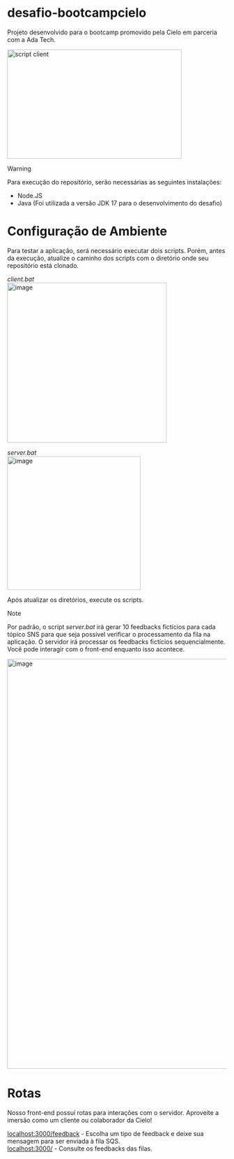 # desafio-bootcampcielo
Projeto desenvolvido para o bootcamp promovido pela Cielo em parceria com a Ada Tech.

<img width="400" height="250" alt="script client" src="https://github.com/lucaskraus/desafio-bootcampcielo/assets/72233741/42014375-62ac-4d73-8493-2f99dc1b29fb">

> [!WARNING]
> Para execução do repositório, serão necessárias as seguintes instalações:

- Node.JS
- Java (Foi utilizada a versão JDK 17 para o desenvolvimento do desafio)

# Configuração de Ambiente

Para testar a aplicação, será necessário executar dois scripts. Porém, antes da execução, atualize o caminho dos scripts com o diretório onde seu repositório está clonado.

*client.bat*<br/>
<img width="366" alt="image" src="https://github.com/lucaskraus/desafio-bootcampcielo/assets/72233741/1f87be0e-d29d-49c8-bdcb-1eea32023eb1">

*server.bat*<br/>
<img width="306" alt="image" src="https://github.com/lucaskraus/desafio-bootcampcielo/assets/72233741/a724bd68-58e9-4e5d-8d40-0630273b427e">

Após atualizar os diretórios, execute os scripts.

> [!NOTE]
> Por padrão, o script *server.bat* irá gerar 10 feedbacks fictícios para cada tópico SNS para que seja possível verificar o processamento da fila na aplicação. O servidor irá processar os feedbacks fictícios sequencialmente. Você pode interagir com o front-end enquanto isso acontece.

<img width="938" alt="image" src="https://github.com/lucaskraus/desafio-bootcampcielo/assets/72233741/7885cd65-a9ce-403f-9da0-245651bf4193">

# Rotas

Nosso front-end possuí rotas para interações com o servidor. Aproveite a imersão como um cliente ou colaborador da Cielo!

[localhost:3000/feedback](https://localhost:3000/feedback) - Escolha um tipo de feedback e deixe sua mensagem para ser enviada à fila SQS.<br/>
[localhost:3000/](https://localhost:3000) - Consulte os feedbacks das filas.
